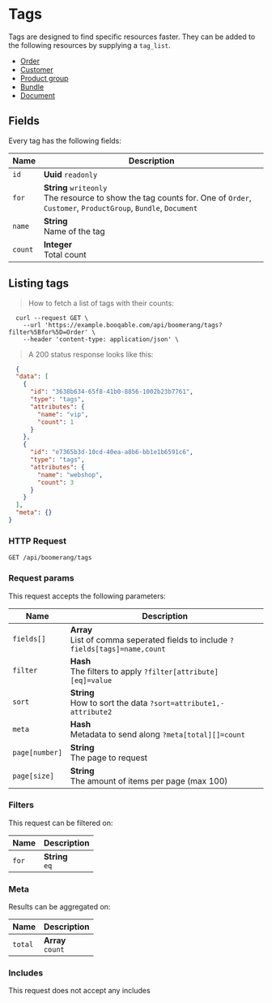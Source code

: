 # Tags

Tags are designed to find specific resources faster. They can be added to the following resources by supplying a `tag_list`.

- [Order](#orders)
- [Customer](#customers)
- [Product group](#product_groups)
- [Bundle](#bundles)
- [Document](#documents)

## Fields
Every tag has the following fields:

Name | Description
-- | --
`id` | **Uuid** `readonly`<br>
`for` | **String** `writeonly`<br>The resource to show the tag counts for. One of `Order`, `Customer`, `ProductGroup`, `Bundle`, `Document`
`name` | **String** <br>Name of the tag
`count` | **Integer** <br>Total count


## Listing tags



> How to fetch a list of tags with their counts:

```shell
  curl --request GET \
    --url 'https://example.booqable.com/api/boomerang/tags?filter%5Bfor%5D=Order' \
    --header 'content-type: application/json' \
```

> A 200 status response looks like this:

```json
  {
  "data": [
    {
      "id": "3638b634-65f8-41b0-8856-1002b23b7761",
      "type": "tags",
      "attributes": {
        "name": "vip",
        "count": 1
      }
    },
    {
      "id": "e7365b3d-10cd-40ea-a8b6-bb1e1b6591c6",
      "type": "tags",
      "attributes": {
        "name": "webshop",
        "count": 3
      }
    }
  ],
  "meta": {}
}
```

### HTTP Request

`GET /api/boomerang/tags`

### Request params

This request accepts the following parameters:

Name | Description
-- | --
`fields[]` | **Array** <br>List of comma seperated fields to include `?fields[tags]=name,count`
`filter` | **Hash** <br>The filters to apply `?filter[attribute][eq]=value`
`sort` | **String** <br>How to sort the data `?sort=attribute1,-attribute2`
`meta` | **Hash** <br>Metadata to send along `?meta[total][]=count`
`page[number]` | **String** <br>The page to request
`page[size]` | **String** <br>The amount of items per page (max 100)


### Filters

This request can be filtered on:

Name | Description
-- | --
`for` | **String** <br>`eq`


### Meta

Results can be aggregated on:

Name | Description
-- | --
`total` | **Array** <br>`count`


### Includes

This request does not accept any includes